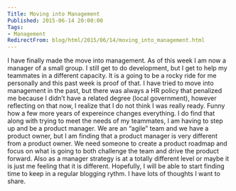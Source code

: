 ```yaml
---
Title: Moving into Management
Published: 2015-06-14 20:00:00
Tags:
- Management
RedirectFrom: blog/html/2015/06/14/moving_into_management.html
---
```


I have finally made the move into management. As of this week I am now a manager of a small group. I still get to do development, but I get to help my teammates in a different capacity. It is a going to be a rocky ride for me personally and this past week is proof of that. I have tried to move into management in the past, but there was always a HR policy that penalized me because I didn’t have a related degree (local government), however reflecting on that now, I realize that I do not think I was really ready. Funny how a few more years of expereince changes everything. I do find that along with trying to meet the needs of my teammates, I am having to step up and be a product manager. We are an “agile” team and we have a product owner, but I am finding that a product manager is very different from a product owner. We need someone to create a product roadmap and focus on what is going to both challenge the team and drive the product forward. Also as a manager strategy is at a totally different level or maybe it is just me feeling that it is different. Hopefully, I will be able to start finding time to keep in a regular blogging rythm. I have lots of thoughts I want to share.